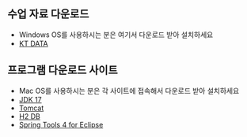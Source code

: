 수업 자료 다운로드
---------------
* Windows OS를 사용하시는 분은 여기서 다운로드 받아 설치하세요
* [KT DATA](http://naver.me/Gq8OpQZJ)

프로그램 다운로드 사이트
------------
* Mac OS를 사용하시는 분은 각 사이트에 접속해서 다운로드 받아 설치하세요
* [JDK 17](https://www.oracle.com/java/technologies/downloads/#jdk17-windows)
* [Tomcat](https://tomcat.apache.org/)
* [H2 DB](https://www.h2database.com/html/main.html)
* [Spring Tools 4 for Eclipse](https://spring.io/tools)

